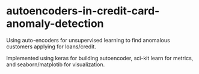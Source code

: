 # autoencoders-in-credit-card-anomaly-detection
Using auto-encoders for unsupervised learning to find anomalous customers applying for loans/credit.

Implemented using keras for building autoencoder, sci-kit learn for metrics, and seaborn/matplotib for visualization.
